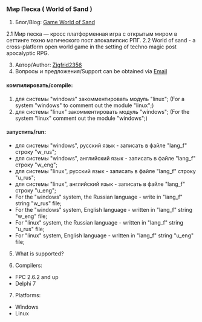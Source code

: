 ### Мир Песка ( World of Sand )
1. Блог/Blog: [Game World of Sand](http://gameworldofsand.blogspot.ru)

2.1 Мир песка — кросс платформенная игра с открытым миром в сеттинге техно магического пост апокалипсис РПГ.
2.2 World of sand - a cross-platform open world game in the setting of techno magic post apocalyptic RPG.

3. Автор/Author: [Zigfrid2356](https://github.com/zigfrid2356)
4. Вопросы и предложения/Support can be obtained via [Email](mailto:89090652702@yandex.ru)

#### компилировать/compile: 
1. для системы "windows" закомментировать модуль "linux";
(For a system "windows" to comment out the module "linux";)
2. для системы "linux" закомментировать модуль "windows";
(For the system "linux" comment out the module "windows";)

#### запустить/run:
* для системы "windows", русский язык - записать в файле "lang_f" строку "w_rus";
* для системы "windows", английский язык - записать в файле "lang_f" строку "w_eng";
* для системы "linux", русский язык - записать в файле "lang_f" строку "u_rus";
* для системы "linux", английский язык - записать в файле "lang_f" строку "u_eng";
* For the "windows" system, the Russian language - write in "lang_f" string "w_rus" file;
* For the "windows" system, English language - written in "lang_f" string "w_eng" file;
* For "linux" system, the Russian language - written in "lang_f" string "u_rus" file;
* For "linux" system, English language - written in "lang_f" string "u_eng" file;

5. What is supported?

6. Compilers:
* FPC 2.6.2 and up
* Delphi 7

7. Platforms:
* Windows
* Linux


